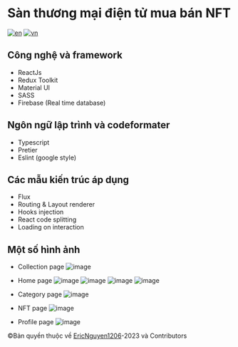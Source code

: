 # Sàn thương mại điện tử mua bán NFT

[![en](https://img.shields.io/badge/lang-en-red.svg)](https://github.com/EricNguyen1206/my-nfts-marketplace/blob/main/README.md)
[![vn](https://img.shields.io/badge/lang-vn-red.svg)](https://github.com/EricNguyen1206/my-nfts-marketplace/blob/main/README.vn.md)

## Công nghệ và framework

-   ReactJs
-   Redux Toolkit
-   Material UI
-   SASS
-   Firebase (Real time database)

## Ngôn ngữ lập trình và codeformater

-   Typescript
-   Pretier
-   Eslint (google style)

## Các mẫu kiến trúc áp dụng

-   Flux
-   Routing & Layout renderer
-   Hooks injection
-   React code splitting
-   Loading on interaction

## Một số hình ảnh

-   Collection page
    ![image](https://user-images.githubusercontent.com/63888253/223163662-9a792dda-3180-4ee7-b283-5ddc3844661e.png)

-   Home page
    ![image](https://user-images.githubusercontent.com/63888253/223164003-c4db983d-02de-4ded-8ab3-25fe4b378f8c.png)
    ![image](https://user-images.githubusercontent.com/63888253/223164112-a12ffde1-84c4-49e9-9229-f80c24429fd6.png)
    ![image](https://user-images.githubusercontent.com/63888253/223164220-b92fc9f4-6575-4780-8ca7-8856f7424f91.png)
    ![image](https://user-images.githubusercontent.com/63888253/223164312-c783cfb7-0450-49ba-a185-9edb0ff33695.png)

-   Category page
    ![image](https://user-images.githubusercontent.com/63888253/223165485-ebde104c-121c-4347-af29-413151b4999e.png)

-   NFT page
    ![image](https://user-images.githubusercontent.com/63888253/223164718-4bbd1126-8ae6-4e96-8923-2cdd08c3301e.png)

-   Profile page
    ![image](https://user-images.githubusercontent.com/63888253/223164875-20f8fbe7-6123-4dce-9d6e-f6917701d221.png)

©Bản quyền thuộc về [EricNguyen1206](https://github.com/EricNguyen1206)-2023 và Contributors
